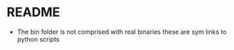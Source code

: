 # README

- The bin folder is not comprised with real binaries these are sym links to
  python scripts
